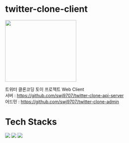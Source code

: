 # twitter-clone-client

<img src="https://user-images.githubusercontent.com/36991763/208076544-576595e4-f601-4ba4-9ba5-719a68dc84fb.png" width="230" height="200"/>

트위터 클론코딩 토이 프로젝트 Web Client  
서버 :  https://github.com/swj9707/twitter-clone-api-server  
어드민 : https://github.com/swj9707/twitter-clone-admin 

# Tech Stacks
<div>
  <row>
    <img src="https://img.shields.io/badge/Typescript-3178C6?style=flat-square&logo=Typescript&logoColor=white"/>
    <img src="https://img.shields.io/badge/React-61DAFB?style=flat-square&logo=React&logoColor=white"/>
    <img src="https://img.shields.io/badge/Redux-764ABC?style=flat-square&logo=Redux&logoColor=white"/>
  </row>
</div> 
